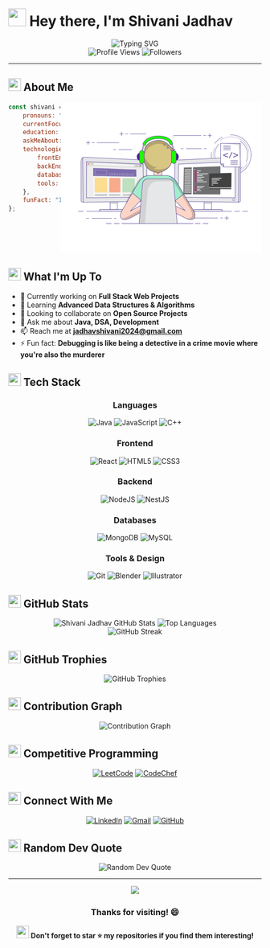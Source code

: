# <img src="https://raw.githubusercontent.com/Tarikul-Islam-Anik/Animated-Fluent-Emojis/master/Emojis/Hand%20gestures/Waving%20Hand.gif" width="35px" height="35px" /> Hey there, I'm **Shivani Jadhav**

<div align="center">
  <img src="https://readme-typing-svg.demolab.com?font=Fira+Code&weight=600&size=28&duration=4000&pause=1000&color=BD93F9&center=true&vCenter=true&random=false&width=435&lines=Full+Stack+Developer;DSA+Enthusiast;Problem+Solver;Tech+Explorer" alt="Typing SVG" />
</div>

<div align="center">
  <img src="https://komarev.com/ghpvc/?username=shivani11jadhav&label=Profile%20Views&color=blueviolet&style=for-the-badge" alt="Profile Views" />
  <img src="https://img.shields.io/github/followers/shivani11jadhav?label=Followers&style=for-the-badge&color=ff69b4" alt="Followers" />
</div>

---

## <img src="https://raw.githubusercontent.com/Tarikul-Islam-Anik/Animated-Fluent-Emojis/master/Emojis/Objects/Laptop.gif" width="25" height="25" /> About Me

<img align="right" alt="Coding" width="400" src="https://raw.githubusercontent.com/devSouvik/devSouvik/master/gif3.gif">

```javascript
const shivani = {
    pronouns: "she/her",
    currentFocus: "Building scalable web applications",
    education: "Computer Science Student",
    askMeAbout: ["Java", "DSA", "Web Development", "Tech"],
    technologies: {
        frontEnd: ["React", "JavaScript", "HTML5", "CSS3"],
        backEnd: ["Node.js", "NestJS", "Java"],
        databases: ["MongoDB", "MySQL"],
        tools: ["Git", "Illustrator", "Blender"]
    },
    funFact: "I once tried to explain recursion… and now we're stuck in an infinite loop 🔄"
};
```

<br clear="right"/>

## <img src="https://raw.githubusercontent.com/Tarikul-Islam-Anik/Animated-Fluent-Emojis/master/Emojis/Travel%20and%20places/Rocket.gif" width="25" height="25" /> What I'm Up To

- 🔭 Currently working on **Full Stack Web Projects**
- 🌱 Learning **Advanced Data Structures & Algorithms**
- 👯 Looking to collaborate on **Open Source Projects**
- 💬 Ask me about **Java, DSA, Development**
- 📫 Reach me at **jadhavshivani2024@gmail.com**
- ⚡ Fun fact: **Debugging is like being a detective in a crime movie where you're also the murderer**

## <img src="https://raw.githubusercontent.com/Tarikul-Islam-Anik/Animated-Fluent-Emojis/master/Emojis/Objects/Hammer%20and%20Wrench.gif" width="25" height="25" /> Tech Stack

<div align="center">

### Languages
![Java](https://img.shields.io/badge/Java-ED8B00?style=for-the-badge&logo=openjdk&logoColor=white)
![JavaScript](https://img.shields.io/badge/JavaScript-F7DF1E?style=for-the-badge&logo=javascript&logoColor=black)
![C++](https://img.shields.io/badge/C++-00599C?style=for-the-badge&logo=cplusplus&logoColor=white)

### Frontend
![React](https://img.shields.io/badge/React-20232A?style=for-the-badge&logo=react&logoColor=61DAFB)
![HTML5](https://img.shields.io/badge/HTML5-E34F26?style=for-the-badge&logo=html5&logoColor=white)
![CSS3](https://img.shields.io/badge/CSS3-1572B6?style=for-the-badge&logo=css3&logoColor=white)

### Backend
![NodeJS](https://img.shields.io/badge/Node.js-43853D?style=for-the-badge&logo=node.js&logoColor=white)
![NestJS](https://img.shields.io/badge/NestJS-E0234E?style=for-the-badge&logo=nestjs&logoColor=white)

### Databases
![MongoDB](https://img.shields.io/badge/MongoDB-4EA94B?style=for-the-badge&logo=mongodb&logoColor=white)
![MySQL](https://img.shields.io/badge/MySQL-005C84?style=for-the-badge&logo=mysql&logoColor=white)

### Tools & Design
![Git](https://img.shields.io/badge/Git-F05032?style=for-the-badge&logo=git&logoColor=white)
![Blender](https://img.shields.io/badge/Blender-F5792A?style=for-the-badge&logo=blender&logoColor=white)
![Illustrator](https://img.shields.io/badge/Illustrator-FF9A00?style=for-the-badge&logo=adobe-illustrator&logoColor=white)

</div>

## <img src="https://raw.githubusercontent.com/Tarikul-Islam-Anik/Animated-Fluent-Emojis/master/Emojis/Objects/Chart%20Increasing.gif" width="25" height="25" /> GitHub Stats

<div align="center">
  
  <img width="49%" height="195px" src="https://github-readme-stats.vercel.app/api?username=shivani11jadhav&show_icons=true&count_private=true&hide_border=true&title_color=BD93F9&icon_color=FF79C6&text_color=F8F8F2&bg_color=282A36" alt="Shivani Jadhav GitHub Stats" />
  
  <img width="49%" height="195px" src="https://github-readme-stats.vercel.app/api/top-langs/?username=shivani11jadhav&layout=compact&hide_border=true&title_color=BD93F9&text_color=F8F8F2&bg_color=282A36" alt="Top Languages" />
  
</div>

<div align="center">
  <img src="https://github-readme-streak-stats.herokuapp.com/?user=shivani11jadhav&theme=dracula&hide_border=true&stroke=F8F8F2&ring=BD93F9&fire=FF79C6&currStreakLabel=F8F8F2" alt="GitHub Streak" />
</div>

## <img src="https://raw.githubusercontent.com/Tarikul-Islam-Anik/Animated-Fluent-Emojis/master/Emojis/Objects/Trophy.gif" width="25" height="25" /> GitHub Trophies

<div align="center">
  <img src="https://github-profile-trophy.vercel.app/?username=shivani11jadhav&theme=dracula&no-frame=true&no-bg=false&margin-w=4&row=2&column=3" alt="GitHub Trophies" />
</div>

## <img src="https://raw.githubusercontent.com/Tarikul-Islam-Anik/Animated-Fluent-Emojis/master/Emojis/Objects/Bar%20Chart.gif" width="25" height="25" /> Contribution Graph

<div align="center">
  <img src="https://github-readme-activity-graph.vercel.app/graph?username=shivani11jadhav&theme=dracula&bg_color=282A36&color=F8F8F2&line=BD93F9&point=FF79C6&hide_border=true" alt="Contribution Graph" />
</div>

## <img src="https://raw.githubusercontent.com/Tarikul-Islam-Anik/Animated-Fluent-Emojis/master/Emojis/Hand%20gestures/Brain.gif" width="25" height="25" /> Competitive Programming

<div align="center">
  
  [![LeetCode](https://img.shields.io/badge/LeetCode-FFA116?style=for-the-badge&logo=leetcode&logoColor=white)](https://www.leetcode.com/shivani11)
  [![CodeChef](https://img.shields.io/badge/CodeChef-5B4638?style=for-the-badge&logo=codechef&logoColor=white)](https://www.codechef.com/users/shivani1104)
  
</div>

## <img src="https://raw.githubusercontent.com/Tarikul-Islam-Anik/Animated-Fluent-Emojis/master/Emojis/Hand%20gestures/Handshake.gif" width="25" height="25" /> Connect With Me

<div align="center">
  
  [![LinkedIn](https://img.shields.io/badge/LinkedIn-0077B5?style=for-the-badge&logo=linkedin&logoColor=white)](https://linkedin.com/in/shivani-jadhav)
  [![Gmail](https://img.shields.io/badge/Gmail-D14836?style=for-the-badge&logo=gmail&logoColor=white)](mailto:jadhavshivani2024@gmail.com)
  [![GitHub](https://img.shields.io/badge/GitHub-100000?style=for-the-badge&logo=github&logoColor=white)](https://github.com/shivani11jadhav)
  
</div>

## <img src="https://raw.githubusercontent.com/Tarikul-Islam-Anik/Animated-Fluent-Emojis/master/Emojis/Travel%20and%20places/Star.gif" width="25" height="25" /> Random Dev Quote

<div align="center">
  <img src="https://quotes-github-readme.vercel.app/api?type=horizontal&theme=dracula" alt="Random Dev Quote" />
</div>

---

<div align="center">
  <img src="https://raw.githubusercontent.com/Trilokia/Trilokia/379277808c61ef204768a61bbc5d25bc7798ccf1/bottom_header.svg" />
  
  ### Thanks for visiting! 😄
  
  <img src="https://raw.githubusercontent.com/Tarikul-Islam-Anik/Animated-Fluent-Emojis/master/Emojis/Hand%20gestures/Love-You%20Gesture%20Light%20Skin%20Tone.gif" width="25" height="25" /> **Don't forget to star ⭐ my repositories if you find them interesting!**
</div>
